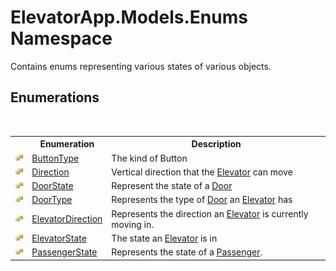 # ElevatorApp.Models.Enums Namespace
 

Contains enums representing various states of various objects.


## Enumerations
&nbsp;<table><tr><th></th><th>Enumeration</th><th>Description</th></tr><tr><td>![Public enumeration](media/pubenumeration.gif "Public enumeration")</td><td><a href="T_ElevatorApp_Models_Enums_ButtonType">ButtonType</a></td><td>
The kind of Button</td></tr><tr><td>![Public enumeration](media/pubenumeration.gif "Public enumeration")</td><td><a href="T_ElevatorApp_Models_Enums_Direction">Direction</a></td><td>
Vertical direction that the <a href="T_ElevatorApp_Models_Elevator">Elevator</a> can move</td></tr><tr><td>![Public enumeration](media/pubenumeration.gif "Public enumeration")</td><td><a href="T_ElevatorApp_Models_Enums_DoorState">DoorState</a></td><td>
Represent the state of a <a href="T_ElevatorApp_Models_Door">Door</a></td></tr><tr><td>![Public enumeration](media/pubenumeration.gif "Public enumeration")</td><td><a href="T_ElevatorApp_Models_Enums_DoorType">DoorType</a></td><td>
Represents the type of <a href="T_ElevatorApp_Models_Door">Door</a> an <a href="T_ElevatorApp_Models_Elevator">Elevator</a> has</td></tr><tr><td>![Public enumeration](media/pubenumeration.gif "Public enumeration")</td><td><a href="T_ElevatorApp_Models_Enums_ElevatorDirection">ElevatorDirection</a></td><td>
Represents the direction an <a href="T_ElevatorApp_Models_Elevator">Elevator</a> is currently moving in.</td></tr><tr><td>![Public enumeration](media/pubenumeration.gif "Public enumeration")</td><td><a href="T_ElevatorApp_Models_Enums_ElevatorState">ElevatorState</a></td><td>
The state an <a href="T_ElevatorApp_Models_Elevator">Elevator</a> is in</td></tr><tr><td>![Public enumeration](media/pubenumeration.gif "Public enumeration")</td><td><a href="T_ElevatorApp_Models_Enums_PassengerState">PassengerState</a></td><td>
Represents the state of a <a href="T_ElevatorApp_Models_Passenger">Passenger</a>.</td></tr></table>&nbsp;
